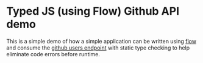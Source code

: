 # Typed JS (using Flow) Github API demo

This is a simple demo of how a simple application can be written using [flow](https://flowtype.org) and consume the [github users endpoint](https://developer.github.com/v3/users/) with static type checking to help eliminate code errors before runtime.
